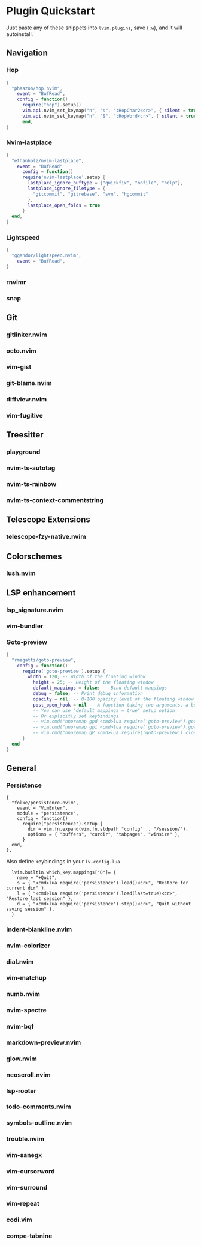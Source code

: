 # Plugin Quickstart

Just paste any of these snippets into `lvim.plugins`, save (`:w`), and it will autoinstall.

## Navigation

### Hop
```lua
{
  "phaazon/hop.nvim",
    event = "BufRead",
    config = function()
      require("hop").setup()
      vim.api.nvim_set_keymap("n", "s", ":HopChar2<cr>", { silent = true })
      vim.api.nvim_set_keymap("n", "S", ":HopWord<cr>", { silent = true })
      end,
}
```
### Nvim-lastplace
``` lua
{
  "ethanholz/nvim-lastplace",
    event = "BufRead"
      config = function()
      require'nvim-lastplace'.setup {
        lastplace_ignore_buftype = {"quickfix", "nofile", "help"},
        lastplace_ignore_filetype = {
          "gitcommit", "gitrebase", "svn", "hgcommit"
        },
        lastplace_open_folds = true
      }
  end,
}
```

### Lightspeed
``` lua
{
  "ggandor/lightspeed.nvim",
    event = "BufRead",
}
```
### rnvimr

### snap

## Git

### gitlinker.nvim

### octo.nvim

### vim-gist

### git-blame.nvim

### diffview.nvim

### vim-fugitive

## Treesitter

### playground

### nvim-ts-autotag

### nvim-ts-rainbow

### nvim-ts-context-commentstring

## Telescope Extensions

### telescope-fzy-native.nvim

## Colorschemes

### lush.nvim

## LSP enhancement

### lsp_signature.nvim

### vim-bundler

### Goto-preview
``` lua
{
  "rmagatti/goto-preview",
    config = function()
      require('goto-preview').setup {
        width = 120; -- Width of the floating window
          height = 25; -- Height of the floating window
          default_mappings = false; -- Bind default mappings
          debug = false; -- Print debug information
          opacity = nil; -- 0-100 opacity level of the floating window where 100 is fully transparent.
          post_open_hook = nil -- A function taking two arguments, a buffer and a window to be ran as a hook.
          -- You can use "default_mappings = true" setup option
          -- Or explicitly set keybindings
          -- vim.cmd("nnoremap gpd <cmd>lua require('goto-preview').goto_preview_definition()<CR>")
          -- vim.cmd("nnoremap gpi <cmd>lua require('goto-preview').goto_preview_implementation()<CR>")
          -- vim.cmd("nnoremap gP <cmd>lua require('goto-preview').close_all_win()<CR>")
      }
  end
}
```
## General

### Persistence
```
{
  "folke/persistence.nvim",
    event = "VimEnter",
    module = "persistence",
    config = function()
      require("persistence").setup {
        dir = vim.fn.expand(vim.fn.stdpath "config" .. "/session/"),
        options = { "buffers", "curdir", "tabpages", "winsize" },
      }
  end,
},
```

Also define keybindings in your `lv-config.lua`
```
  lvim.builtin.which_key.mappings["Q"]= {
    name = "+Quit",
    s = { "<cmd>lua require('persistence').load()<cr>", "Restore for current dir" },
    l = { "<cmd>lua require('persistence').load(last=true)<cr>", "Restore last session" },
    d = { "<cmd>lua require('persistence').stop()<cr>", "Quit without saving session" },
  }
```
### indent-blankline.nvim

### nvim-colorizer

### dial.nvim

### vim-matchup

### numb.nvim

### nvim-spectre

### nvim-bqf

### markdown-preview.nvim

### glow.nvim

### neoscroll.nvim

### lsp-rooter

### todo-comments.nvim

### symbols-outline.nvim

### trouble.nvim

### vim-sanegx

### vim-cursorword

### vim-surround

### vim-repeat

### codi.vim

### compe-tabnine

